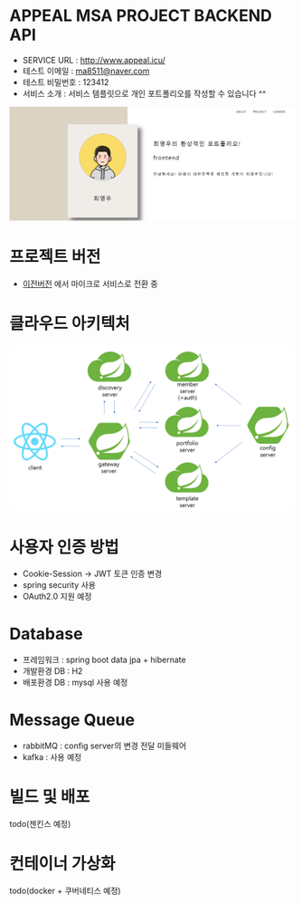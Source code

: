 # APPEAL MSA PROJECT BACKEND API
- SERVICE URL : <http://www.appeal.icu/>
- 테스트 이메일 : ma8511@naver.com
- 테스트 비밀번호 : 123412
- 서비스 소개 : 서비스 템플릿으로 개인 포트폴리오를 작성할 수 있습니다 ^^

![sample](./images/portfolio-sample.png)

# 프로젝트 버전
- [이전버전](https://github.com/cjswoduddn/appeal-api) 에서 마이크로 서비스로 전환 중

# 클라우드 아키텍처
![architecture](./images/architecture.png)


# 사용자 인증 방법
- Cookie-Session -> JWT 토큰 인증 변경
- spring security 사용
- OAuth2.0 지원 예정

# Database
- 프레임워크 : spring boot data jpa + hibernate
- 개발환경 DB : H2
- 배포환경 DB : mysql 사용 예정

# Message Queue
- rabbitMQ : config server의 변경 전달 미들웨어
- kafka : 사용 예정

# 빌드 및 배포
todo(젠킨스 예정)

# 컨테이너 가상화
todo(docker + 쿠버네티스 예정)

